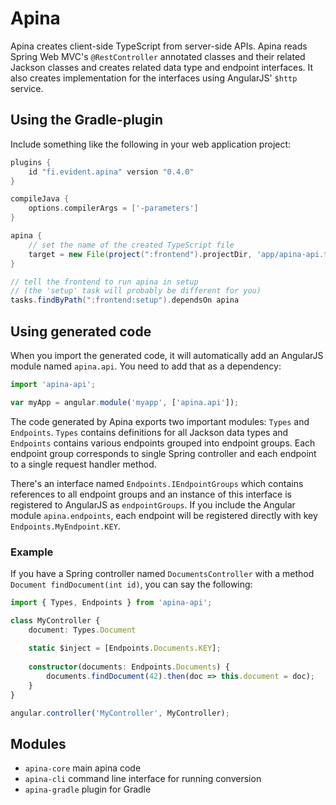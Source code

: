 # Apina

Apina creates client-side TypeScript from server-side APIs. Apina reads Spring Web MVC's
`@RestController` annotated classes and their related Jackson classes and creates related
data type and endpoint interfaces. It also creates implementation for the interfaces using
AngularJS' `$http` service.

## Using the Gradle-plugin

Include something like the following in your web application project:

```groovy
plugins {
    id "fi.evident.apina" version "0.4.0"
}

compileJava { 
    options.compilerArgs = ['-parameters'] 
}

apina {
    // set the name of the created TypeScript file
    target = new File(project(":frontend").projectDir, 'app/apina-api.ts')
}

// tell the frontend to run apina in setup
// (the 'setup' task will probably be different for you)
tasks.findByPath(":frontend:setup").dependsOn apina
```

## Using generated code

When you import the generated code, it will automatically add an AngularJS module
named `apina.api`. You need to add that as a dependency:

```typescript
import 'apina-api';

var myApp = angular.module('myapp', ['apina.api']);
```

The code generated by Apina exports two important modules: `Types` and `Endpoints`.
`Types` contains definitions for all Jackson data types and `Endpoints` contains 
various endpoints grouped into endpoint groups. Each endpoint group corresponds to
single Spring controller and each endpoint to a single request handler method.

There's an interface named `Endpoints.IEndpointGroups` which contains references to
all endpoint groups and an instance of this interface is registered to AngularJS as
`endpointGroups`. If you include the Angular module `apina.endpoints`, each
endpoint will be registered directly with key `Endpoints.MyEndpoint.KEY`.

### Example

If you have a Spring controller named `DocumentsController` with a method
`Document findDocument(int id)`, you can say the following:

```typescript
import { Types, Endpoints } from 'apina-api';

class MyController {
    document: Types.Document
    
    static $inject = [Endpoints.Documents.KEY];
    
    constructor(documents: Endpoints.Documents) {
        documents.findDocument(42).then(doc => this.document = doc);
    }
}

angular.controller('MyController', MyController);
```

## Modules

  - `apina-core` main apina code
  - `apina-cli` command line interface for running conversion
  - `apina-gradle` plugin for Gradle
